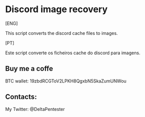 # Discord image recovery

[ENG]

This script converts the discord cache files to images.

[PT]

Este script converte os ficheiros cache do discord para imagens.

<h2>Buy me a coffe</h2>
BTC wallet: 19zbdRCGToV2LPKH8QgxbN5SkaZumUNWou


<h2>Contacts:</h2>
My Twitter: @DeltaPentester
